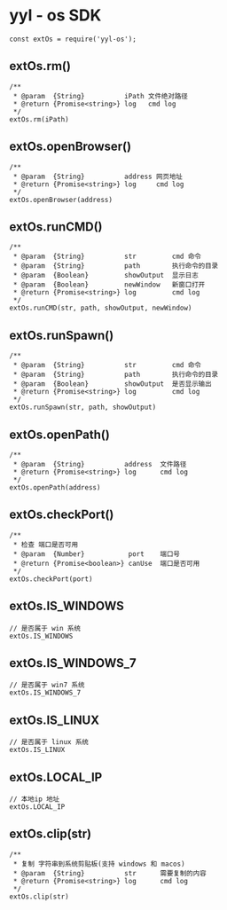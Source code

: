 # yyl - os SDK 
```
const extOs = require('yyl-os');
```

## extOs.rm()
```
/**
 * @param  {String}          iPath 文件绝对路径
 * @return {Promise<string>} log   cmd log
 */
extOs.rm(iPath)
```

## extOs.openBrowser()
```
/**
 * @param  {String}          address 网页地址
 * @return {Promise<string>} log     cmd log
 */
extOs.openBrowser(address)
```

## extOs.runCMD()
```
/**
 * @param  {String}          str         cmd 命令
 * @param  {String}          path        执行命令的目录
 * @param  {Boolean}         showOutput  显示日志
 * @param  {Boolean}         newWindow   新窗口打开
 * @return {Promise<string>} log         cmd log
 */
extOs.runCMD(str, path, showOutput, newWindow)
```

## extOs.runSpawn()
```
/**
 * @param  {String}          str         cmd 命令
 * @param  {String}          path        执行命令的目录
 * @param  {Boolean}         showOutput  是否显示输出
 * @return {Promise<string>} log         cmd log
 */
extOs.runSpawn(str, path, showOutput)
```

## extOs.openPath()
```
/**
 * @param  {String}          address  文件路径
 * @return {Promise<string>} log      cmd log
 */
extOs.openPath(address)
```

## extOs.checkPort()
```
/**
 * 检查 端口是否可用
 * @param  {Number}           port    端口号
 * @return {Promise<boolean>} canUse  端口是否可用
 */
extOs.checkPort(port)
```

## extOs.IS_WINDOWS
```
// 是否属于 win 系统
extOs.IS_WINDOWS
```

## extOs.IS_WINDOWS_7
```
// 是否属于 win7 系统
extOs.IS_WINDOWS_7
```

## extOs.IS_LINUX
```
// 是否属于 linux 系统
extOs.IS_LINUX
```

## extOs.LOCAL_IP
```
// 本地ip 地址
extOs.LOCAL_IP
```
## extOs.clip(str)
```
/**
 * 复制 字符串到系统剪贴板(支持 windows 和 macos)
 * @param  {String}          str      需要复制的内容
 * @return {Promise<string>} log      cmd log
 */
extOs.clip(str)
```
